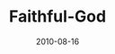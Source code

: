 ---
layout: music 
title: "Faithful-God"
series: "The Faithful"
date: 2010-08-16 
description: "Brian Tome talks about God's faithfulness."
audio: "http://s3.amazonaws.com/crossroadsaudiomessages/TheFaithful01.mp3"
audio-duration: "34:52"
---